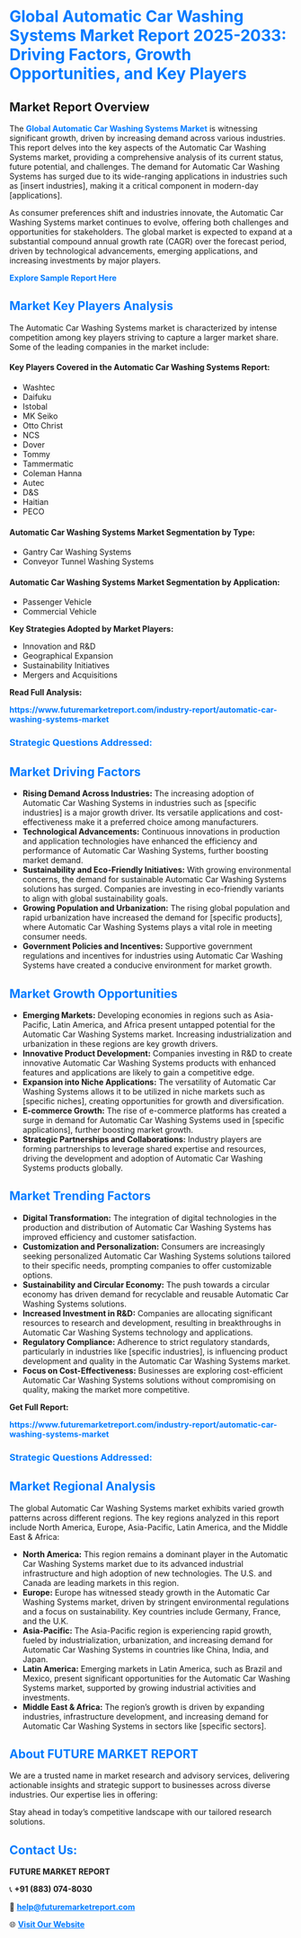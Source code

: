 <h1 style="color: #007BFF;">Global Automatic Car Washing Systems Market Report 2025-2033: Driving Factors, Growth Opportunities, and Key Players</h1>

<section id="overview">
<h2>Market Report Overview</h2>
<p>The <a href="https://www.futuremarketreport.com/industry-report/automatic-car-washing-systems-market" style="color: #007BFF; text-decoration: none;"><strong>Global Automatic Car Washing Systems Market</strong></a> is witnessing significant growth, driven by increasing demand across various industries. This report delves into the key aspects of the Automatic Car Washing Systems market, providing a comprehensive analysis of its current status, future potential, and challenges. The demand for Automatic Car Washing Systems has surged due to its wide-ranging applications in industries such as [insert industries], making it a critical component in modern-day [applications].</p>
<p>As consumer preferences shift and industries innovate, the Automatic Car Washing Systems market continues to evolve, offering both challenges and opportunities for stakeholders. The global market is expected to expand at a substantial compound annual growth rate (CAGR) over the forecast period, driven by technological advancements, emerging applications, and increasing investments by major players.</p>
</section>

<section id="overview">
<p><a href="https://www.futuremarketreport.com/request-sample/reportId=57214" style="color: #007BFF; text-decoration: none;"><strong>Explore Sample Report Here</strong></a></p>
</section>

<section id="key-players">
<h2 style="color: #007BFF;">Market Key Players Analysis</h2>
<p>The Automatic Car Washing Systems market is characterized by intense competition among key players striving to capture a larger market share. Some of the leading companies in the market include:</p>
<h4>Key Players Covered in the Automatic Car Washing Systems Report:</h4>
<ul><li>Washtec</li><li>Daifuku</li><li>Istobal</li><li>MK Seiko</li><li>Otto Christ</li><li>NCS</li><li>Dover</li><li>Tommy</li><li>Tammermatic</li><li>Coleman Hanna</li><li>Autec</li><li>D&amp;S</li><li>Haitian</li><li>PECO</li></ul>
<h4>Automatic Car Washing Systems Market Segmentation by Type:</h4>
<ul><li>Gantry Car Washing Systems</li><li>Conveyor Tunnel Washing Systems</li></ul>

<h4>Automatic Car Washing Systems Market Segmentation by Application:</h4>
<ul><li>Passenger Vehicle</li><li>Commercial Vehicle</li></ul>
<p><strong>Key Strategies Adopted by Market Players:</strong></p>
<ul>
<li>Innovation and R&D</li>
<li>Geographical Expansion</li>
<li>Sustainability Initiatives</li>
<li>Mergers and Acquisitions</li>
</ul>
</section>

<section>
<p><strong>Read Full Analysis: </strong></p><a href="https://www.futuremarketreport.com/industry-report/automatic-car-washing-systems-market" style="color: #007BFF; text-decoration: none;"><strong>https://www.futuremarketreport.com/industry-report/automatic-car-washing-systems-market</strong></a>
<h3 style="color: #007BFF;">Strategic Questions Addressed:</h3>
</section>

<section id="driving-factors">
<h2 style="color: #007BFF;">Market Driving Factors</h2>
<ul>
<li><strong>Rising Demand Across Industries:</strong> The increasing adoption of Automatic Car Washing Systems in industries such as [specific industries] is a major growth driver. Its versatile applications and cost-effectiveness make it a preferred choice among manufacturers.</li>
<li><strong>Technological Advancements:</strong> Continuous innovations in production and application technologies have enhanced the efficiency and performance of Automatic Car Washing Systems, further boosting market demand.</li>
<li><strong>Sustainability and Eco-Friendly Initiatives:</strong> With growing environmental concerns, the demand for sustainable Automatic Car Washing Systems solutions has surged. Companies are investing in eco-friendly variants to align with global sustainability goals.</li>
<li><strong>Growing Population and Urbanization:</strong> The rising global population and rapid urbanization have increased the demand for [specific products], where Automatic Car Washing Systems plays a vital role in meeting consumer needs.</li>
<li><strong>Government Policies and Incentives:</strong> Supportive government regulations and incentives for industries using Automatic Car Washing Systems have created a conducive environment for market growth.</li>
</ul>
</section>

<section id="growth-opportunities">
<h2 style="color: #007BFF;">Market Growth Opportunities</h2>
<ul>
<li><strong>Emerging Markets:</strong> Developing economies in regions such as Asia-Pacific, Latin America, and Africa present untapped potential for the Automatic Car Washing Systems market. Increasing industrialization and urbanization in these regions are key growth drivers.</li>
<li><strong>Innovative Product Development:</strong> Companies investing in R&D to create innovative Automatic Car Washing Systems products with enhanced features and applications are likely to gain a competitive edge.</li>
<li><strong>Expansion into Niche Applications:</strong> The versatility of Automatic Car Washing Systems allows it to be utilized in niche markets such as [specific niches], creating opportunities for growth and diversification.</li>
<li><strong>E-commerce Growth:</strong> The rise of e-commerce platforms has created a surge in demand for Automatic Car Washing Systems used in [specific applications], further boosting market growth.</li>
<li><strong>Strategic Partnerships and Collaborations:</strong> Industry players are forming partnerships to leverage shared expertise and resources, driving the development and adoption of Automatic Car Washing Systems products globally.</li>
</ul>
</section>

<section id="trending-factors">
<h2 style="color: #007BFF;">Market Trending Factors</h2>
<ul>
<li><strong>Digital Transformation:</strong> The integration of digital technologies in the production and distribution of Automatic Car Washing Systems has improved efficiency and customer satisfaction.</li>
<li><strong>Customization and Personalization:</strong> Consumers are increasingly seeking personalized Automatic Car Washing Systems solutions tailored to their specific needs, prompting companies to offer customizable options.</li>
<li><strong>Sustainability and Circular Economy:</strong> The push towards a circular economy has driven demand for recyclable and reusable Automatic Car Washing Systems solutions.</li>
<li><strong>Increased Investment in R&D:</strong> Companies are allocating significant resources to research and development, resulting in breakthroughs in Automatic Car Washing Systems technology and applications.</li>
<li><strong>Regulatory Compliance:</strong> Adherence to strict regulatory standards, particularly in industries like [specific industries], is influencing product development and quality in the Automatic Car Washing Systems market.</li>
<li><strong>Focus on Cost-Effectiveness:</strong> Businesses are exploring cost-efficient Automatic Car Washing Systems solutions without compromising on quality, making the market more competitive.</li>
</ul>
</section>

<section>
<p><strong>Get Full Report: </strong></p><a href="https://www.futuremarketreport.com/industry-report/automatic-car-washing-systems-market" style="color: #007BFF; text-decoration: none;"><strong>https://www.futuremarketreport.com/industry-report/automatic-car-washing-systems-market</strong></a>
<h3 style="color: #007BFF;">Strategic Questions Addressed:</h3>
</section>


<section id="regional-analysis">
<h2 style="color: #007BFF;">Market Regional Analysis</h2>
<p>The global Automatic Car Washing Systems market exhibits varied growth patterns across different regions. The key regions analyzed in this report include North America, Europe, Asia-Pacific, Latin America, and the Middle East & Africa:</p>
<ul>
<li><strong>North America:</strong> This region remains a dominant player in the Automatic Car Washing Systems market due to its advanced industrial infrastructure and high adoption of new technologies. The U.S. and Canada are leading markets in this region.</li>
<li><strong>Europe:</strong> Europe has witnessed steady growth in the Automatic Car Washing Systems market, driven by stringent environmental regulations and a focus on sustainability. Key countries include Germany, France, and the U.K.</li>
<li><strong>Asia-Pacific:</strong> The Asia-Pacific region is experiencing rapid growth, fueled by industrialization, urbanization, and increasing demand for Automatic Car Washing Systems in countries like China, India, and Japan.</li>
<li><strong>Latin America:</strong> Emerging markets in Latin America, such as Brazil and Mexico, present significant opportunities for the Automatic Car Washing Systems market, supported by growing industrial activities and investments.</li>
<li><strong>Middle East & Africa:</strong> The region’s growth is driven by expanding industries, infrastructure development, and increasing demand for Automatic Car Washing Systems in sectors like [specific sectors].</li>
</ul>
</section>

<footer>
<h2 style="color: #007BFF;">About FUTURE MARKET REPORT</h2>
<p>We are a trusted name in market research and advisory services, delivering actionable insights and strategic support to businesses across diverse industries. Our expertise lies in offering:</p>

<p>Stay ahead in today’s competitive landscape with our tailored research solutions.</p>

<h2 style="color: #007BFF;">Contact Us:</h2>
<p><strong>FUTURE MARKET REPORT</strong></p>
<p>📞 <strong>+91 (883) 074-8030</strong></p>
<p>📧 <strong><a href="mailto:help@futuremarketreport.com" style="color: #007BFF;">help@futuremarketreport.com</a></strong></p>
<p>🌐 <strong><a href="https://www.futuremarketreport.com/" style="color: #007BFF;">Visit Our Website</a></strong></p>
</footer>